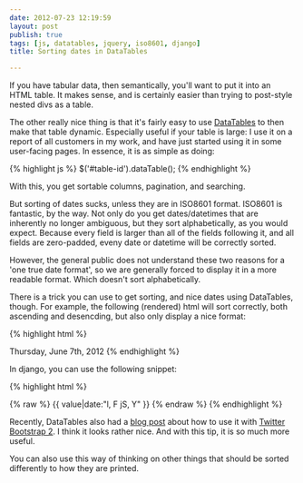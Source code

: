 ```yaml
---
date: 2012-07-23 12:19:59
layout: post
publish: true
tags: [js, datatables, jquery, iso8601, django]
title: Sorting dates in DataTables

---
```



If you have tabular data, then semantically, you'll want to put it into an HTML table. It makes sense, and is certainly easier than trying to post-style nested divs as a table.

The other really nice thing is that it's fairly easy to use [DataTables](http://datatables.net/index) to then make that table dynamic. Especially useful if your table is large: I use it on a report of all customers in my work, and have just started using it in some user-facing pages. In essence, it is as simple as doing:

{% highlight js %}
$('#table-id').dataTable();
{% endhighlight %}

With this, you get sortable columns, pagination, and searching.

But sorting of dates sucks, unless they are in ISO8601 format. ISO8601 is fantastic, by the way. Not only do you get dates/datetimes that are inherently no longer ambiguous, but they sort alphabetically, as you would expect. Because every field is larger than all of the fields following it, and all fields are zero-padded, eveny date or datetime will be correctly sorted.

However, the general public does not understand these two reasons for a 'one true date format', so we are generally forced to display it in a more readable format. Which doesn't sort alphabetically.

There is a trick you can use to get sorting, and nice dates using DataTables, though. For example, the following (rendered) html will sort correctly, both ascending and desencding, but also only display a nice format:

{% highlight html %}
<td>
  <span style="display: none;">2012-06-07</span>
  Thursday, June 7th, 2012
</td>
{% endhighlight %}

In django, you can use the following snippet:

{% highlight html %}
<td>{% raw %}
  <span style="display: none;">{{ value|date:"Y-m-d" }}</span>
  {{ value|date:"l, F jS, Y" }}
</td>{% endraw %}
{% endhighlight %}

Recently, DataTables also had a [blog post](http://datatables.net/blog/Twitter_Bootstrap_2) about how to use it with [Twitter Bootstrap 2](http://twitter.github.com/bootstrap/index.html). I think it looks rather nice. And with this tip, it is so much more useful.

You can also use this way of thinking on other things that should be sorted differently to how they are printed.